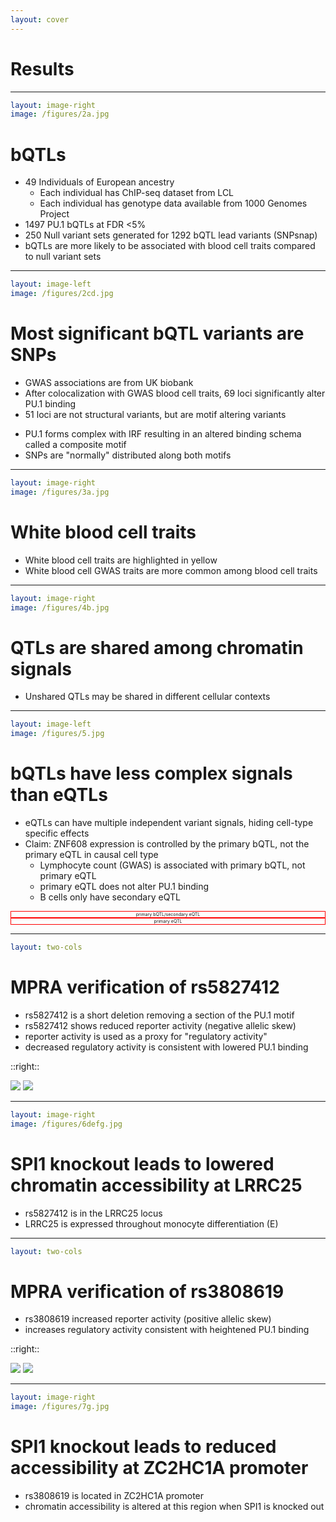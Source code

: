 ```yaml
---
layout: cover
---
```


# Results

---

```yaml
layout: image-right
image: /figures/2a.jpg
```

# bQTLs

- 49 Individuals of European ancestry
  - Each individual has ChIP-seq dataset from LCL
  - Each individual has genotype data available from 1000 Genomes Project
- 1497 PU.1 bQTLs at FDR <5%
- 250 Null variant sets generated for 1292 bQTL lead variants (SNPsnap)
- bQTLs are more likely to be associated with blood cell traits compared to
  null variant sets

---

```yaml
layout: image-left
image: /figures/2cd.jpg
```

# Most significant bQTL variants are SNPs

- GWAS associations are from UK biobank
- After colocalization with GWAS blood cell traits, 69 loci significantly alter PU.1 binding
- 51 loci are not structural variants, but are motif altering variants

<v-clicks>

- PU.1 forms complex with IRF resulting in an altered binding schema called a composite motif
- SNPs are "normally" distributed along both motifs

</v-clicks>

<v-drag-arrow v-click pos="337,76,-1,199"/>

---

```yaml
layout: image-right
image: /figures/3a.jpg
```

# White blood cell traits

- White blood cell traits are highlighted in yellow
- White blood cell GWAS traits are more common among blood cell traits

---

```yaml
layout: image-right
image: /figures/4b.jpg
```

# QTLs are shared among chromatin signals

- Unshared QTLs may be shared in different cellular contexts

---

```yaml
layout: image-left
image: /figures/5.jpg
```

# bQTLs have less complex signals than eQTLs

<v-clicks>

- eQTLs can have multiple independent variant signals, hiding cell-type specific effects
- Claim: ZNF608 expression is controlled by the primary bQTL, not the primary eQTL in causal cell type
  - Lymphocyte count (GWAS) is associated with primary bQTL, not primary eQTL
  - primary eQTL does not alter PU.1 binding
  - B cells only have secondary eQTL

</v-clicks>

<v-drag pos="244,238,78,40"  >
<div style="font-size: 0.5em; border: 1px solid red; text-align: center;">
primary bQTL/secondary eQTL
</div>
</v-drag>

<v-drag pos="219,286,72,40"  >
<div style="font-size: 0.5em; border: 1px solid red; text-align: center;">
primary eQTL
</div>
</v-drag>

<v-drag-arrow pos="223,290,-18,-22" width=1px />
<v-drag-arrow pos="254,256,-22,8" width=1px />

<v-drag-arrow v-click pos="336,435,-98,-16" width=1px />

<!--
When we look at B cells, they don't exhibit rs2028854 (lcl primary eQTL) as a primary eQTL
-->

---

```yaml
layout: two-cols
```

# MPRA verification of rs5827412

- rs5827412 is a short deletion removing a section of the PU.1 motif
- rs5827412 shows reduced reporter activity (negative allelic skew)
- reporter activity is used as a proxy for "regulatory activity"
- decreased regulatory activity is consistent with lowered PU.1 binding

::right::

<img src="/figures/6b.jpg" />
<img src="/figures/6c.jpg" />

---

```yaml
layout: image-right
image: /figures/6defg.jpg
```

# SPI1 knockout leads to lowered chromatin accessibility at LRRC25

- rs5827412 is in the LRRC25 locus
- LRRC25 is expressed throughout monocyte differentiation (E)

<v-drag-arrow  v-click color="red" pos="642,253,96,-16"/>

<v-drag-arrow v-click="+2" pos="635,518,107,-88"/>
<v-drag-arrow v-click="+2" pos="597,308,145,-40"/>

---

```yaml
layout: two-cols
```

# MPRA verification of rs3808619

- rs3808619 increased reporter activity (positive allelic skew)
- increases regulatory activity consistent with heightened PU.1 binding

::right::

<img src="/figures/7a.jpg" />
<img src="/figures/7f.jpg" />

---

```yaml
layout: image-right
image: /figures/7g.jpg
```

# SPI1 knockout leads to reduced accessibility at ZC2HC1A promoter

- rs3808619 is located in ZC2HC1A promoter
- chromatin accessibility is altered at this region when SPI1 is knocked out
